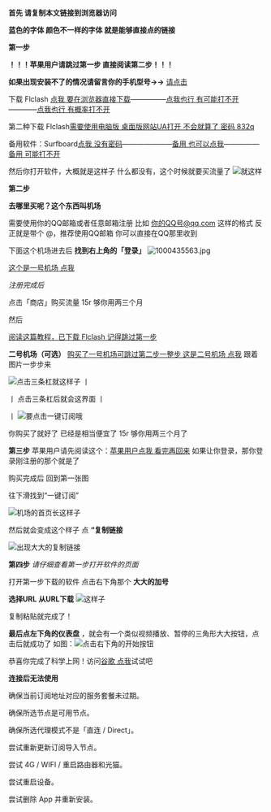  **首先 请复制本文链接到浏览器访问** 

 **蓝色的字体 颜色不一样的字体 就是能够直接点的链接** 

 **第一步** 

 **！！！苹果用户请跳过第一步 直接阅读第二步！！！** 

 **如果出现安装不了的情况请留言你的手机型号→→** [请点击](https://pl.zyfytt.top)

下载 Flclash [点我 要在浏览器直接下载](https://gitee.com/wind-and-moon-on-the-same-day/jc/releases/download/0.8.74/Flc.apk)—————[点我也行 有可能打不开](https://github.com/chen08209/FlClash/releases/download/v0.8.74/FlClash-0.8.74-android-arm64-v8a.apk)————[点我也行 有概率打不开](https://i-260.wwentua.com:446/02082100221743682bb/2025/02/07/ff7bf816847c9d0dfbf2a1b742abbb86.apk?st=8M6D5ETsEZ02ChSJdveRZQ&e=1739022786&b=BBAPY1V4UHgEYV8nCmIGLAVnAG4GKlE2CTRaM1InUTwEPwpuBSgFYVJ1UGsKbFBgA3sMJgQ9BmEHegtnXCsDag_c_c&fi=221743682&pid=223-74-197-218&up=2&mp=1&co=0)

第二种下载 Flclash[需要使用电脑版 桌面版网站UA打开 不会就算了 密码 832q ](https://wwtc.lanzouq.com/ivOEj2mzphpc?)

备用软件：Surfboard[点我 没有密码](https://www.123pan.com/s/IXmlVv-LhvE3.html)———————[备用 也可以点我](https://gitee.com/wind-and-moon-on-the-same-day/jc/releases/download/0.8.74/mobile-arm64-v8a-release_1.apk)—————[备用 可能打不开](https://github.com/getsurfboard/surfboard/releases/download/mobile-2.24.9/mobile-arm64-v8a-release.apk)

然后你打开软件，大概就是这样子 什么都没有，这个时候就要买流量了
![就这样](%E6%BC%94%E7%A4%BA%E5%9B%BE%E7%89%87/%E8%BD%AF%E4%BB%B6%E7%9A%84%E9%85%8D%E7%BD%AE%E5%9C%A8%E5%93%AA.jpg)

 **第二步** 

 **去哪里买呢？这个东西叫机场** 

需要使用你的QQ邮箱或者任意邮箱注册 比如   你的QQ号@qq.com  这样的格式 反正就是带个 @，推荐使用QQ邮箱 你可以直接在QQ那里收到

下面这个机场进去后 **找到右上角的「登录」** 
![1000435563.jpg](https://s2.loli.net/2025/02/09/taDJZjgTeSI4ECN.jpg)

[这个是一号机场 点我](https://wjkc123.com?c=PRKIDU)

  _注册完成后_ 

点击「商店」购买流量  15r 够你用两三个月

然后

[阅读这篇教程，已下载 Flclash 记得跳过第一步](https://wjkc123.com/#/flclash_for_android)

 **二号机场（可选）** [购买了一号机场可跳过第二步一整步 这是二号机场 点我](https://mojie.kim/register?aff=eq4B7s7U)
跟着图片一步步来

![点击三条杠就这样子](%E6%BC%94%E7%A4%BA%E5%9B%BE%E7%89%87/%E5%AF%BB%E6%89%BE%E8%B4%AD%E4%B9%B0%E8%AE%A2%E9%98%85%E5%9B%BE.jpg)
丨

丨
点击三条杠后就会这界面
丨

丨
![要点击一键订阅哦](%E6%BC%94%E7%A4%BA%E5%9B%BE%E7%89%87/%E8%B4%AD%E4%B9%B0%E8%AE%A2%E9%98%85%E5%9B%BE.jpg)


你购买了就好了 已经是相当便宜了 15r 够你用两三个月了


 **第三步** 
苹果用户请先阅读这个：[苹果用户点我 看完再回来](https://mojie.kim/docs?id=4)
如果让你登录，那你登录刚注册的那个就是了

购买完成后 回到第一张图

往下滑找到“一键订阅”

![机场的首页长这样子](%E6%BC%94%E7%A4%BA%E5%9B%BE%E7%89%87/%E4%B8%80%E9%94%AE%E8%AE%A2%E9%98%85%E5%9B%BE.jpg)


然后就会变成这个样子 点 **“复制链接** 


![出现大大的复制链接](%E6%BC%94%E7%A4%BA%E5%9B%BE%E7%89%87/%E5%A4%8D%E5%88%B6%E9%93%BE%E6%8E%A5%20%E5%9B%BE.jpg)

 **第四步** 
 _请仔细查看第一步打开软件的页面_ 

打开第一步下载的软件  点击右下角那个 **大大的加号** 

 **选择URL** 
 **从URL下载** 
![这样子](%E6%BC%94%E7%A4%BA%E5%9B%BE%E7%89%87/Screenshot_2025-02-07-16-54-25-81_ed7cc6eecf382e65e95dbc137f8c2558.jpg)

复制粘贴就完成了！

 **最后点左下角的仪表盘** ，就会有一个类似视频播放、暂停的三角形大大按钮，点击后就成功了
如图：![点击右下角的开始按钮](%E6%BC%94%E7%A4%BA%E5%9B%BE%E7%89%87/%E5%BC%80%E5%A7%8B%E6%8C%89%E9%92%AE.jpg)

恭喜你完成了科学上网！访问[谷歌 点我](https://Google.com)试试吧

 **连接后无法使用** 

确保当前订阅地址对应的服务套餐未过期。

确保所选节点是可用节点。

确保所选代理模式不是「直连 / Direct」。

尝试重新更新订阅导入节点。

尝试 4G / WIFI / 重启路由器和光猫。

尝试重启设备。

尝试删除 App 并重新安装。
